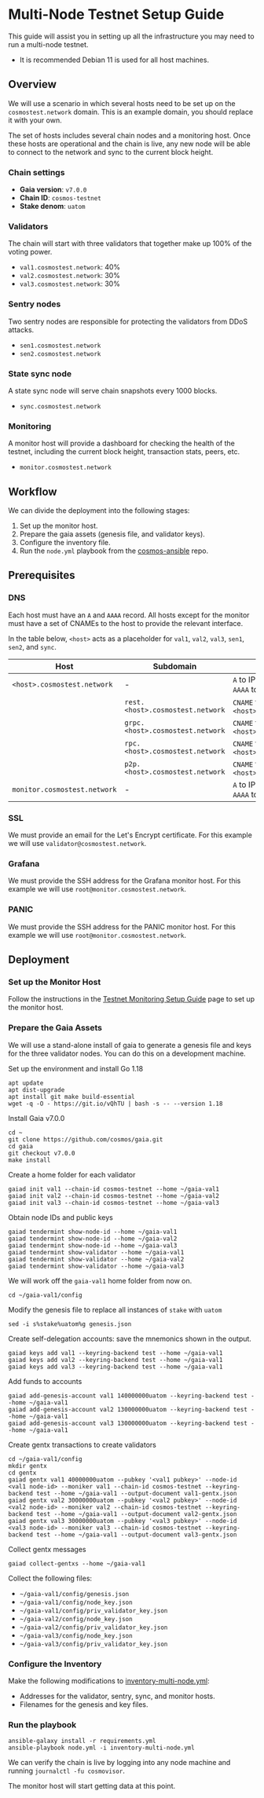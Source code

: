 # Multi-Node Testnet Setup Guide

This guide will assist you in setting up all the infrastructure you may need to run a multi-node testnet.

- It is recommended Debian 11 is used for all host machines.

## Overview

We will use a scenario in which several hosts need to be set up on the `cosmostest.network` domain. This is an example domain, you should replace it with your own.

The set of hosts includes several chain nodes and a monitoring host. Once these hosts are operational and the chain is live, any new node will be able to connect to the network and sync to the current block height.

### Chain settings

* **Gaia version**: `v7.0.0`
* **Chain ID**: `cosmos-testnet`
* **Stake denom**: `uatom`

### Validators

The chain will start with three validators that together make up 100% of the voting power.
* `val1.cosmostest.network`: 40%
* `val2.cosmostest.network`: 30%
* `val3.cosmostest.network`: 30%

### Sentry nodes

Two sentry nodes are responsible for protecting the validators from DDoS attacks.
* `sen1.cosmostest.network`
* `sen2.cosmostest.network`

### State sync node

A state sync node will serve chain snapshots every 1000 blocks.

* `sync.cosmostest.network`

### Monitoring

A monitor host will provide a dashboard for checking the health of the testnet, including the current block height, transaction stats, peers, etc.

* `monitor.cosmostest.network`

## Workflow

We can divide the deployment into the following stages: 

1. Set up the monitor host.
2. Prepare the gaia assets (genesis file, and validator keys).
3. Configure the inventory file.
4. Run the `node.yml` playbook from the [cosmos-ansible](https://github.com/hyphacoop/cosmos-ansible/) repo.

## Prerequisites

### DNS

Each host must have an `A` and `AAAA` record.
All hosts except for the monitor must have a set of CNAMEs to the host to provide the relevant interface.

In the table below, `<host>` acts as a placeholder for `val1`, `val2`, `val3`, `sen1`, `sen2`, and `sync`.
  

|  Host  | Subdomain  |  DNS records |
|------|-|-|
| `<host>.cosmostest.network`| - | `A` to IPv4 address <br> `AAAA` to IPv6 address
| | `rest.<host>.cosmostest.network` | `CNAME` to `<host>.cosmostest.network` |
| | `grpc.<host>.cosmostest.network` | `CNAME` to `<host>.cosmostest.network` |
| | `rpc.<host>.cosmostest.network` | `CNAME` to `<host>.cosmostest.network` |
| | `p2p.<host>.cosmostest.network` | `CNAME` to `<host>.cosmostest.network` |
| `monitor.cosmostest.network` | -  |  `A` to IPv4 address <br> `AAAA` to IPv6 address |


### SSL

We must provide an email for the Let's Encrypt certificate. For this example we will use `validator@cosmostest.network`.

### Grafana

We must provide the SSH address for the Grafana monitor host. For this example we will use `root@monitor.cosmostest.network`.

### PANIC

We must provide the SSH address for the PANIC monitor host. For this example we will use `root@monitor.cosmostest.network`.

## Deployment

### Set up the Monitor Host

Follow the instructions in the [Testnet Monitoring Setup Guide](/docs/Testnet-Monitoring-Setup.md) page to set up the monitor host.

### Prepare the Gaia Assets 

We will use a stand-alone install of gaia to generate a genesis file and keys for the three validator nodes. You can do this on a development machine.

Set up the environment and install Go 1.18
```
apt update
apt dist-upgrade
apt install git make build-essential
wget -q -O - https://git.io/vQhTU | bash -s -- --version 1.18
```

Install Gaia v7.0.0
```
cd ~
git clone https://github.com/cosmos/gaia.git
cd gaia
git checkout v7.0.0
make install
```

Create a home folder for each validator
```
gaiad init val1 --chain-id cosmos-testnet --home ~/gaia-val1
gaiad init val2 --chain-id cosmos-testnet --home ~/gaia-val2
gaiad init val3 --chain-id cosmos-testnet --home ~/gaia-val3
```

Obtain node IDs and public keys
```
gaiad tendermint show-node-id --home ~/gaia-val1
gaiad tendermint show-node-id --home ~/gaia-val2
gaiad tendermint show-node-id --home ~/gaia-val3
gaiad tendermint show-validator --home ~/gaia-val1
gaiad tendermint show-validator --home ~/gaia-val2
gaiad tendermint show-validator --home ~/gaia-val3
```

We will work off the `gaia-val1` home folder from now on.
```
cd ~/gaia-val1/config
```

Modify the genesis file to replace all instances of `stake` with `uatom`
```
sed -i s%stake%uatom%g genesis.json
```

Create self-delegation accounts: save the mnemonics shown in the output.
```
gaiad keys add val1 --keyring-backend test --home ~/gaia-val1
gaiad keys add val2 --keyring-backend test --home ~/gaia-val1
gaiad keys add val3 --keyring-backend test --home ~/gaia-val1
```

Add funds to accounts
```
gaiad add-genesis-account val1 140000000uatom --keyring-backend test --home ~/gaia-val1
gaiad add-genesis-account val2 130000000uatom --keyring-backend test --home ~/gaia-val1
gaiad add-genesis-account val3 130000000uatom --keyring-backend test --home ~/gaia-val1
```

Create gentx transactions to create validators
```
cd ~/gaia-val1/config
mkdir gentx
cd gentx
gaiad gentx val1 40000000uatom --pubkey '<val1 pubkey>' --node-id <val1 node-id> --moniker val1 --chain-id cosmos-testnet --keyring-backend test --home ~/gaia-val1 --output-document val1-gentx.json
gaiad gentx val2 30000000uatom --pubkey '<val2 pubkey>' --node-id <val2 node-id> --moniker val2 --chain-id cosmos-testnet --keyring-backend test --home ~/gaia-val1 --output-document val2-gentx.json
gaiad gentx val3 30000000uatom --pubkey '<val3 pubkey>' --node-id <val3 node-id> --moniker val3 --chain-id cosmos-testnet --keyring-backend test --home ~/gaia-val1 --output-document val3-gentx.json

```

Collect gentx messages
``` 
gaiad collect-gentxs --home ~/gaia-val1
```

Collect the following files:
- `~/gaia-val1/config/genesis.json`
- `~/gaia-val1/config/node_key.json`
- `~/gaia-val1/config/priv_validator_key.json`
- `~/gaia-val2/config/node_key.json`
- `~/gaia-val2/config/priv_validator_key.json`
- `~/gaia-val3/config/node_key.json`
- `~/gaia-val3/config/priv_validator_key.json`


### Configure the Inventory

Make the following modifications to [inventory-multi-node.yml](/examples/inventory-multi-node.yml):
- Addresses for the validator, sentry, sync, and monitor hosts.
- Filenames for the genesis and key files.

### Run the playbook 

```
ansible-galaxy install -r requirements.yml
ansible-playbook node.yml -i inventory-multi-node.yml
```

We can verify the chain is live by logging into any node machine and running `journalctl -fu cosmovisor`.

The monitor host will start getting data at this point.